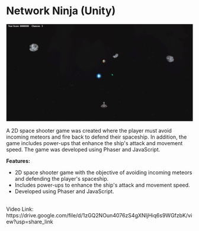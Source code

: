 
# Network Ninja (Unity)
![alt text](https://raw.githubusercontent.com/RayanYousef/Unity_2D_Space_Shooter/main/Space%20War.png)
<br/>

A 2D space shooter game was created where the player must avoid incoming meteors and fire back to defend their spaceship. In addition, the game includes power-ups that enhance the ship's attack and movement speed. The game was developed using Phaser and JavaScript.

**Features:**
-   2D space shooter game with the objective of avoiding incoming meteors and defending the player's spaceship.
-   Includes power-ups to enhance the ship's attack and movement speed.
-   Developed using Phaser and JavaScript.
<br/>
Video Link: 
https://drive.google.com/file/d/1zGQ2NOun4076zS4gXNIjHiq6s9WGfzbK/view?usp=share_link
